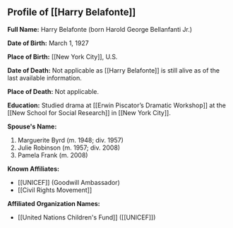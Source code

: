 ## Profile of [[Harry Belafonte]]

**Full Name:** Harry Belafonte (born Harold George Bellanfanti Jr.)

**Date of Birth:** March 1, 1927

**Place of Birth:** [[New York City]], U.S.

**Date of Death:** Not applicable as [[Harry Belafonte]] is still alive as of the last available information.

**Place of Death:** Not applicable.

**Education:** Studied drama at [[Erwin Piscator’s Dramatic Workshop]] at the [[New School for Social Research]] in [[New York City]].

**Spouse's Name:** 
1. Marguerite Byrd (m. 1948; div. 1957)
2. Julie Robinson (m. 1957; div. 2008)
3. Pamela Frank (m. 2008)

**Known Affiliates:** 
- [[UNICEF]] (Goodwill Ambassador)
- [[Civil Rights Movement]]

**Affiliated Organization Names:** 
- [[United Nations Children's Fund]] ([[UNICEF]])